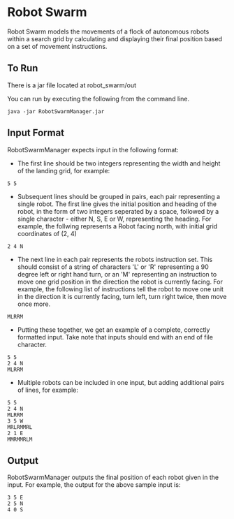 # Robot Swarm

Robot Swarm models the movements of a flock of autonomous robots within a search grid by calculating and displaying
their final position based on a set of movement instructions.

## To Run

There is a jar file located at robot_swarm/out

You can run by executing the following from the command line. 

``` 
java -jar RobotSwarmManager.jar 
```

## Input Format

RobotSwarmManager expects input in the following format: 

* The first line should be two integers representing the width and height of the landing grid, for example:

```
5 5
```

* Subsequent lines should be grouped in pairs, each pair representing a single robot. The first line gives the initial position and heading of the robot, in the form of two integers seperated by a space, followed by a single character - either N, S, E or W, representing the heading. 
For example, the follwing represents a Robot facing north, with initial grid coordinates of (2, 4)

```
2 4 N
```
* The next line in each pair represents the robots instruction set. This should consist of a string of characters 'L' or 'R' representing a 90 degree left or right hand turn, or an 'M' representing an instruction to move one grid position in the direction the robot is currently facing. For example, the following list of instructions tell the robot to move one unit in the direction it is currently facing, turn left, turn right twice, then move once more. 

```
MLRRM
```

* Putting these together, we get an example of a complete, correctly formatted input. Take note that inputs should end with an end of file character. 
```
5 5
2 4 N
MLRRM
```

* Multiple robots can be included in one input, but adding additional pairs of lines, for example:
```
5 5
2 4 N
MLRRM
3 5 W
MRLRMMRL
2 1 E
MMRMMRLM
```

## Output

RobotSwarmManager outputs the final position of each robot given in the input. For example, the output for the above
sample input is:

```
3 5 E
2 5 N
4 0 S
```